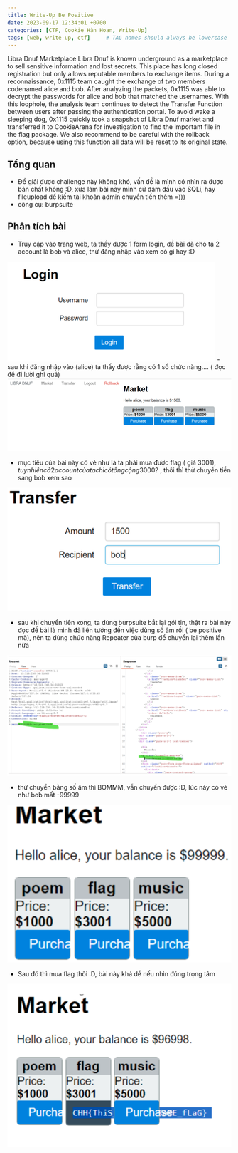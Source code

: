 ```yaml
---
title: Write-Up Be Positive
date: 2023-09-17 12:34:01 +0700
categories: [CTF, Cookie Hân Hoan, Write-Up]
tags: [web, write-up, ctf]     # TAG names should always be lowercase
---
```

Libra Dnuf Marketplace
Libra Dnuf is known underground as a marketplace to sell sensitive information and lost secrets. This place has long closed registration but only allows reputable members to exchange items. During a reconnaissance, 0x1115 team caught the exchange of two members codenamed alice and bob.
After analyzing the packets, 0x1115 was able to decrypt the passwords for alice and bob that matched the usernames. With this loophole, the analysis team continues to detect the Transfer Function between users after passing the authentication portal.
To avoid wake a sleeping dog, 0x1115 quickly took a snapshot of Libra Dnuf market and transferred it to CookieArena for investigation to find the important file in the flag package. We also recommend to be careful with the rollback option, because using this function all data will be reset to its original state.

## Tổng quan

- Để giải được challenge này không khó, vấn đề là mình có nhìn ra được bản chất không :D, xưa làm bài này mình cứ đâm đầu vào SQLi, hay fileupload để kiếm tài khoản admin chuyển tiền thêm =)))
- công cụ: burpsuite

## Phân tích bài

- Truy cập vào trang web, ta thấy được 1 form login, đề bài đã cho ta 2 account là bob và alice, thử đăng nhập vào xem có gì hay :D

<img src="/assets/writeup/cookie/Be Positive/0.png">
- sau khi đăng nhập vào (alice) ta thấy được rằng có 1 số chức năng…. ( đọc đề đi lười ghi quá)

<img src="/assets/writeup/cookie/Be Positive/1.png">

- mục tiêu của bài này có vẻ như là ta phải mua được flag ( giá 3001$), tuy nhiên cả 2 account của ta chỉ có tổng cộng 3000$? , thôi thì thử chuyển tiền sang bob xem sao

<img src="/assets/writeup/cookie/Be Positive/2.png">

- sau khi chuyển tiền xong, ta dùng burpsuite bắt lại gói tin, thật ra bài này đọc đề bài là mình đã liên tưởng đến việc dùng số âm rồi ( be positive mà), nên ta dùng chức năng Repeater của burp để chuyển lại thêm lần nữa

<img src="/assets/writeup/cookie/Be Positive/3.png">

- thử chuyển bằng số âm thì BOMMM, vẫn chuyển được :D, lúc này có vẻ như bob mất -99999

<img src="/assets/writeup/cookie/Be Positive/4.png">

- Sau đó thì mua flag thôi :D, bài này khá dễ nếu nhìn đúng trọng tâm

<img src="/assets/writeup/cookie/Be Positive/5.png">
